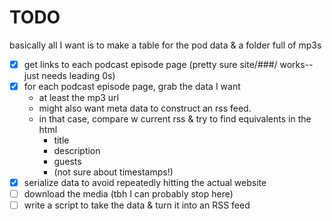 # TODO
basically all I want is to make a table for the pod data & a folder full of mp3s

- [x] get links to each podcast episode page (pretty sure site/###/ works--just needs leading 0s)
- [x] for each podcast episode page, grab the data I want
    - at least the mp3 url
    - might also want meta data to construct an rss feed.
    - in that case, compare w current rss & try to find equivalents in the html
      - title
      - description
      - guests
      - (not sure about timestamps!)
- [x] serialize data to avoid repeatedly hitting the actual website
- [ ] download the media (tbh I can probably stop here)
- [ ] write a script to take the data & turn it into an RSS feed
